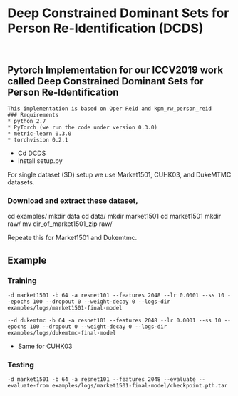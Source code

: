 #  Deep Constrained Dominant Sets for Person Re-Identification (DCDS)</br></br>
## Pytorch Implementation for our ICCV2019 work called Deep Constrained Dominant Sets for Person Re-Identification
```
This implementation is based on Oper Reid and kpm_rw_person_reid
### Requirements 
* python 2.7 
* PyTorch (we run the code under version 0.3.0)
* metric-learn 0.3.0
* torchvision 0.2.1
```

- Cd DCDS
- install setup.py


For single dataset (SD) setup we use Market1501, CUHK03, and DukeMTMC datasets.
### Download and extract these dataset,

cd examples/
mkdir data
cd data/
mkdir market1501
cd market1501
mkdir raw/
mv dir_of_market1501_zip raw/

Repeate this for Market1501 and Dukemtmc.



## Example

### Training
```
-d market1501 -b 64 -a resnet101 --features 2048 --lr 0.0001 --ss 10 --epochs 100 --dropout 0 --weight-decay 0 --logs-dir examples/logs/market1501-final-model
```
```
--d dukemtmc -b 64 -a resnet101 --features 2048 --lr 0.0001 --ss 10 --epochs 100 --dropout 0 --weight-decay 0 --logs-dir examples/logs/dukemtmc-final-model
```

- Same for CUHK03

### Testing
```
-d market1501 -b 64 -a resnet101 --features 2048 --evaluate --evaluate-from examples/logs/market1501-final-model/checkpoint.pth.tar
```



